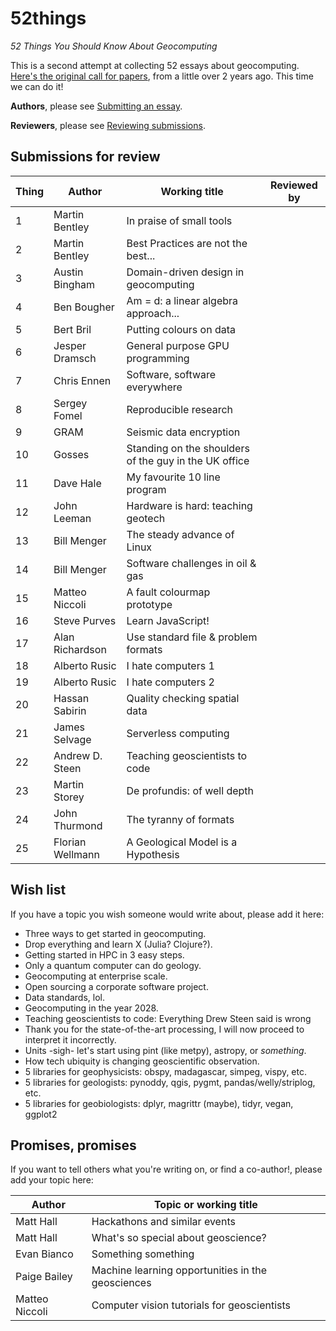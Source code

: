 # 52things
_52 Things You Should Know About Geocomputing_

This is a second attempt at collecting 52 essays about geocomputing. [Here's the original call for papers](https://agilescientific.com/blog/2014/12/29/geocomputing-call-for-papers), from a little over 2 years ago. This time we can do it!

**Authors**, please see [Submitting an essay](Submitting_an_essay.md).

**Reviewers**, please see [Reviewing submissions](Reviewing_submissions.md).


## Submissions for review

| Thing | Author           | Working title                       | Reviewed by |
| ----- | ---------------- | ----------------------------------- | ----------- |
|    1  | Martin Bentley   | In praise of small tools            |             |
|    2  | Martin Bentley   | Best Practices are not the best...  |             |
|    3  | Austin Bingham   | Domain-driven design in geocomputing|             |
|    4  | Ben Bougher      | Am = d: a linear algebra approach...|             |
|    5  | Bert Bril        | Putting colours on data             |             |
|    6  | Jesper Dramsch   | General purpose GPU programming     |             |
|    7  | Chris Ennen      | Software, software everywhere       |             |
|    8  | Sergey Fomel     | Reproducible research               |             |
|    9  | GRAM             | Seismic data encryption             |             |
|   10  | Gosses           | Standing on the shoulders of the guy in the UK office |       | 
|   11  | Dave Hale        | My favourite 10 line program        |             |
|   12  | John Leeman      | Hardware is hard: teaching geotech  |             |
|   13  | Bill Menger      | The steady advance of Linux         |             |
|   14  | Bill Menger      | Software challenges in oil & gas    |             |
|   15  | Matteo Niccoli   | A fault colourmap prototype         |             |
|   16  | Steve Purves     | Learn JavaScript!                   |             |
|   17  | Alan Richardson  | Use standard file & problem formats |             |
|   18  | Alberto Rusic    | I hate computers 1                  |             |
|   19  | Alberto Rusic    | I hate computers 2                  |             |
|   20  | Hassan Sabirin   | Quality checking spatial data       |             |
|   21  | James Selvage    | Serverless computing                |             |
|   22  | Andrew D. Steen  | Teaching geoscientists to code      |
|   23  | Martin Storey    | De profundis: of well depth         |             |
|   24  | John Thurmond    | The tyranny of formats              |             |   
|   25  | Florian Wellmann | A Geological Model is a Hypothesis  |             |



## Wish list

If you have a topic you wish someone would write about, please add it here:

- Three ways to get started in geocomputing.
- Drop everything and learn X (Julia? Clojure?).
- Getting started in HPC in 3 easy steps.
- Only a quantum computer can do geology.
- Geocomputing at enterprise scale.
- Open sourcing a corporate software project.
- Data standards, lol.
- Geocomputing in the year 2028.
- Teaching geoscientists to code: Everything Drew Steen said is wrong
- Thank you for the state-of-the-art processing, I will now proceed to interpret it incorrectly.
- Units -sigh- let's start using pint (like metpy), astropy, or _something_.
- How tech ubiquity is changing geoscientific observation.
- 5 libraries for geophysicists: obspy, madagascar, simpeg, vispy, etc.
- 5 libraries for geologists: pynoddy, qgis, pygmt, pandas/welly/striplog, etc.
- 5 libraries for geobiologists: dplyr, magrittr (maybe), tidyr, vegan, ggplot2


## Promises, promises

If you want to tell others what you're writing on, or find a co-author!, please add your topic here:

| Author           | Topic or working title                            |
| ---------------- | ------------------------------------------------- |
| Matt Hall        | Hackathons and similar events                     |
| Matt Hall        | What's so special about geoscience?               |
| Evan Bianco      | Something something                               |
| Paige Bailey     | Machine learning opportunities in the geosciences |
| Matteo Niccoli   | Computer vision tutorials for geoscientists       |
